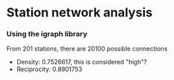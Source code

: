 
# Station network analysis

### Using the igraph library

From 201 stations, there are 20100 possible connections
- Density: 0.7526617, this is considered "high"?
- Reciprocity: 0.8901753